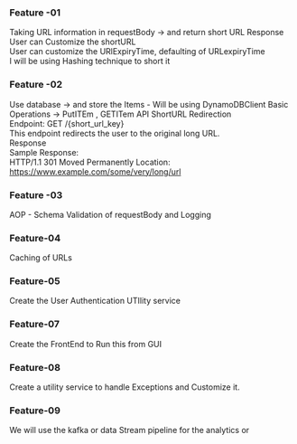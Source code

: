 ### Feature -01 
Taking URL information in requestBody -> and return short URL Response           
User can Customize the shortURL                      
User can customize the URlExpiryTime, defaulting of URLexpiryTime            
I will be using Hashing technique to short it

### Feature -02 

Use database -> and store the Items - Will be using DynamoDBClient 
Basic Operations -> PutITEm , GETITem 
API ShortURL Redirection                                       
Endpoint: GET /{short_url_key}                                            
This endpoint redirects the user to the original long URL.                                  
Response                                                                     
Sample Response:                                                                                 
HTTP/1.1 301 Moved Permanently Location: https://www.example.com/some/very/long/url


### Feature -03
AOP - Schema Validation of requestBody and Logging

### Feature-04   
Caching of URLs

### Feature-05 
Create the User Authentication UTIlity service 

### Feature-07 
Create the FrontEnd to Run this from GUI 

### Feature-08 
Create a utility service to handle Exceptions and Customize it. 

### Feature-09 
We will use the kafka or data Stream pipeline for the analytics or

